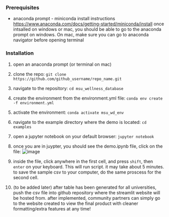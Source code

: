 ### Prerequisites
- anaconda prompt - miniconda install instructions
 https://www.anaconda.com/docs/getting-started/miniconda/install
once intsalled on windows or mac, you should be able to go to the anaconda prompt on windows. On mac, make sure you can go to anaconda navigator before opening terminal

### Installation 
1. open an anaconda prompt (or terminal on mac)
2. clone the repo:
	`git clone https://github.com/github_username/repo_name.git`
3. navigate to the repository: 
	`cd msu_wellness_database`
4. create the environment from the environment.yml file:
	`conda env create -f environment.yml`
5. activate the environment:
	`conda activate msu_wd_env`
6. navigate to the example directory where the demo is located:
	`cd examples`
7. open a jupyter notebook on your default browser:
	`jupyter notebook`
8. once you are in juypter, you should see the demo.ipynb file, click on the file:
![image](https://github.com/user-attachments/assets/bb48511b-0f7b-4c21-9535-386f6d461c7f)

9. inside the file, click anywhere in the first cell, and press `shift`, then `enter` on your keyboard. This will run script. it may take about 5 minutes. to save the sample csv to your computer, do the same proscess for the second cell. 
10. (to be added later) after table has been generated for all universities, push the csv file into github repository where the streamlit website will be hosted from. after implemented, community partners can simply go to the website created to view the final product with cleaner formatting/extra features at any time!
